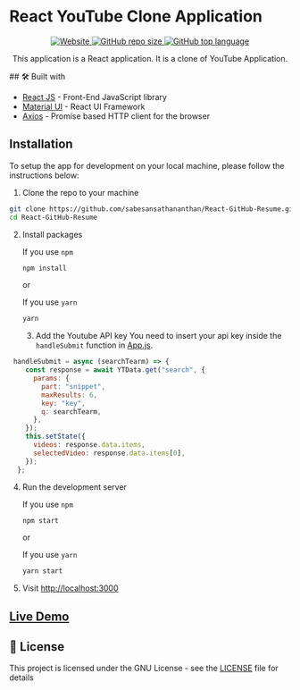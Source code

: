 # React YouTube Clone Application

<p align="center">
<a href="https://ytsearchclone.web.app/">
      <img alt="Website" src="https://img.shields.io/website?down_color=critical&up_color=blueviolet&url=https://ytsearchclone.web.app/" />
    </a><a href="https://github.com/sabesansathananthan/react-youtube-search-clone">
      <img alt="GitHub repo size" src="https://img.shields.io/github/repo-size/sabesansathananthan/react-youtube-search-clone" />
    </a><a href="https://github.com/sabesansathananthan/react-youtube-search-clone/search?l=JavaScript&type=code">
      <img alt="GitHub top language" src="https://img.shields.io/github/languages/top/sabesansathananthan/react-youtube-search-clone?color=yellow" />
    </a>
</p>
<p align="center">
This application is a React application. It is a clone of YouTube Application.
</p>
## 🛠️ Built with

- [React JS](https://reactjs.org/) - Front-End JavaScript library
- [Material UI](https://material-ui.com/) - React UI Framework
- [Axios](https://www.npmjs.com/package/axios) - Promise based HTTP client for the browser

## Installation

To setup the app for development on your local machine, please follow the instructions below:

1. Clone the repo to your machine

```bash
git clone https://github.com/sabesansathananthan/React-GitHub-Resume.git
cd React-GitHub-Resume
```

2. Install packages

   If you use `npm`

   ```bash
   npm install
   ```

   or

   If you use `yarn`

   ```bash
   yarn
   ```

   3. Add the Youtube API key
      You need to insert your api key inside the `handleSubmit` function in [App.js](./src/App.js).

```JavaScript
 handleSubmit = async (searchTearm) => {
    const response = await YTData.get("search", {
      params: {
        part: "snippet",
        maxResults: 6,
        key: "key",
        q: searchTearm,
      },
    });
    this.setState({
      videos: response.data.items,
      selectedVideo: response.data.items[0],
    });
  };
```

4. Run the development server

   If you use `npm`

   ```bash
   npm start
   ```

   or

   If you use `yarn`

   ```bash
   yarn start
   ```

5. Visit <http://localhost:3000>

## [Live Demo](https://ytsearchclone.web.app/)

## 📄 License

This project is licensed under the GNU License - see the [LICENSE](./LICENSE) file for details
